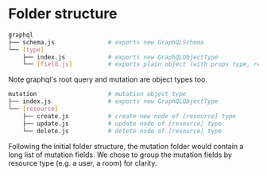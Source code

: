 # Folder structure

```bash
graphql
├── schema.js               # exports new GraphQLSchema
└── [type]
    ├── index.js            # exports new GraphQLObjectType
    └── [field.js]          # exports plain object (with props type, resolve...)
```
Note graphql's root query and mutation are object types too.

```bash
mutation                    # mutation object type
├── index.js                # exports new GraphQLObjectType
└── [resource]
    ├── create.js           # create new node of [resource] type
    ├── update.js           # update node of [resource] type
    └── delete.js           # delete node of [resource] type
```
Following the initial folder structure, the mutation folder would contain
a long list of mutation fields. We chose to group the mutation fields by
resource type (e.g. a user, a room) for clarity.
